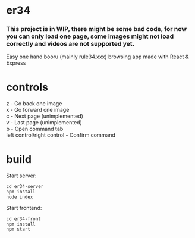# er34
### This project is in WIP, there might be some bad code, for now you can only load one page, some images might not load correctly and videos are not supported yet.
Easy one hand booru (mainly rule34.xxx) browsing app made with React & Express
# controls
z - Go back one image<br>
x - Go forward one image<br>
c - Next page (unimplemented)<br>
v - Last page (unimplemented)<br>
b - Open command tab<br>
left control/right control - Confirm command<br>
# build
Start server:
```
cd er34-server
npm install
node index
```
Start frontend:
```
cd er34-front
npm install
npm start
```

